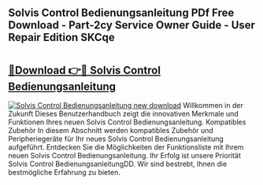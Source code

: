 ## Solvis Control Bedienungsanleitung PDf Free Download - Part-2cy Service Owner Guide - User Repair Edition SKCqe

# <h2><a href="http://df2rh4.blite.top/?on=Solvis+Control+Bedienungsanleitung">🔗Download 👉🔴 Solvis Control Bedienungsanleitung</a></h2>

[![Solvis Control Bedienungsanleitung new download](https://i.imgur.com/lujVjoI.png)](http://df2rh4.blite.top/?on=Solvis+Control+Bedienungsanleitung)
Willkommen in der Zukunft Dieses Benutzerhandbuch zeigt die innovativen Merkmale und Funktionen Ihres neuen Solvis Control Bedienungsanleitung. Kompatibles Zubehör In diesem Abschnitt werden kompatibles Zubehör und Peripheriegeräte für Ihr neues Solvis Control Bedienungsanleitung aufgeführt. Entdecken Sie die Möglichkeiten der Funktionsliste mit Ihrem neuen Solvis Control Bedienungsanleitung. Ihr Erfolg ist unsere Priorität Solvis Control BedienungsanleitungDD. Wir sind bestrebt, Ihnen die bestmögliche Erfahrung zu bieten.

